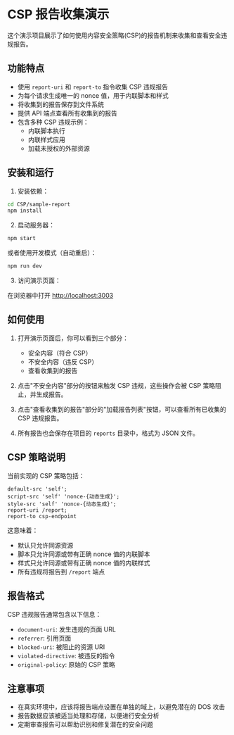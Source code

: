 # CSP 报告收集演示

这个演示项目展示了如何使用内容安全策略(CSP)的报告机制来收集和查看安全违规报告。

## 功能特点

- 使用 `report-uri` 和 `report-to` 指令收集 CSP 违规报告
- 为每个请求生成唯一的 nonce 值，用于内联脚本和样式
- 将收集到的报告保存到文件系统
- 提供 API 端点查看所有收集到的报告
- 包含多种 CSP 违规示例：
  - 内联脚本执行
  - 内联样式应用
  - 加载未授权的外部资源

## 安装和运行

1. 安装依赖：

```bash
cd CSP/sample-report
npm install
```

2. 启动服务器：

```bash
npm start
```

或者使用开发模式（自动重启）：

```bash
npm run dev
```

3. 访问演示页面：

在浏览器中打开 [http://localhost:3003](http://localhost:3003)

## 如何使用

1. 打开演示页面后，你可以看到三个部分：
   - 安全内容（符合 CSP）
   - 不安全内容（违反 CSP）
   - 查看收集到的报告

2. 点击"不安全内容"部分的按钮来触发 CSP 违规，这些操作会被 CSP 策略阻止，并生成报告。

3. 点击"查看收集到的报告"部分的"加载报告列表"按钮，可以查看所有已收集的 CSP 违规报告。

4. 所有报告也会保存在项目的 `reports` 目录中，格式为 JSON 文件。

## CSP 策略说明

当前实现的 CSP 策略包括：

```
default-src 'self'; 
script-src 'self' 'nonce-{动态生成}'; 
style-src 'self' 'nonce-{动态生成}'; 
report-uri /report;
report-to csp-endpoint
```

这意味着：
- 默认只允许同源资源
- 脚本只允许同源或带有正确 nonce 值的内联脚本
- 样式只允许同源或带有正确 nonce 值的内联样式
- 所有违规将报告到 `/report` 端点

## 报告格式

CSP 违规报告通常包含以下信息：

- `document-uri`: 发生违规的页面 URL
- `referrer`: 引用页面
- `blocked-uri`: 被阻止的资源 URI
- `violated-directive`: 被违反的指令
- `original-policy`: 原始的 CSP 策略

## 注意事项

- 在真实环境中，应该将报告端点设置在单独的域上，以避免潜在的 DOS 攻击
- 报告数据应该被适当处理和存储，以便进行安全分析
- 定期审查报告可以帮助识别和修复潜在的安全问题 